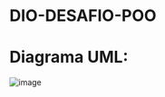 # DIO-DESAFIO-POO
# Diagrama UML: 
![image](https://github.com/DigAguiar/DIO-DESAFIO-POO/assets/87386717/8c37cf20-5d43-41d9-9afc-c379c52b50e9)

